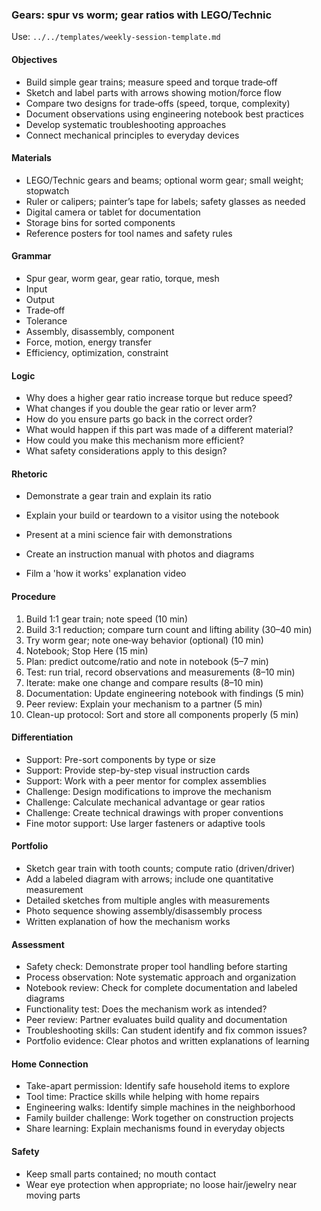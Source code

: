 ### Gears: spur vs worm; gear ratios with LEGO/Technic

Use: `../../templates/weekly-session-template.md`

#### Objectives
- Build simple gear trains; measure speed and torque trade‑off
- Sketch and label parts with arrows showing motion/force flow
- Compare two designs for trade‑offs (speed, torque, complexity)
- Document observations using engineering notebook best practices
- Develop systematic troubleshooting approaches
- Connect mechanical principles to everyday devices
#### Materials
- LEGO/Technic gears and beams; optional worm gear; small weight; stopwatch
- Ruler or calipers; painter’s tape for labels; safety glasses as needed
- Digital camera or tablet for documentation
- Storage bins for sorted components
- Reference posters for tool names and safety rules
#### Grammar
- Spur gear, worm gear, gear ratio, torque, mesh
- Input
- Output
- Trade‑off
- Tolerance
- Assembly, disassembly, component
- Force, motion, energy transfer
- Efficiency, optimization, constraint
#### Logic
- Why does a higher gear ratio increase torque but reduce speed?
- What changes if you double the gear ratio or lever arm?
- How do you ensure parts go back in the correct order?
- What would happen if this part was made of a different material?
- How could you make this mechanism more efficient?
- What safety considerations apply to this design?
#### Rhetoric
- Demonstrate a gear train and explain its ratio
- Explain your build or teardown to a visitor using the notebook

- Present at a mini science fair with demonstrations
- Create an instruction manual with photos and diagrams
- Film a 'how it works' explanation video
#### Procedure
1) Build 1:1 gear train; note speed (10 min)
2) Build 3:1 reduction; compare turn count and lifting ability (30–40 min)
3) Try worm gear; note one‑way behavior (optional) (10 min)
4) Notebook; Stop Here (15 min)
5) Plan: predict outcome/ratio and note in notebook (5–7 min)
6) Test: run trial, record observations and measurements (8–10 min)
7) Iterate: make one change and compare results (8–10 min)
8) Documentation: Update engineering notebook with findings (5 min)
9) Peer review: Explain your mechanism to a partner (5 min)
10) Clean-up protocol: Sort and store all components properly (5 min)

#### Differentiation
- Support: Pre-sort components by type or size
- Support: Provide step-by-step visual instruction cards
- Support: Work with a peer mentor for complex assemblies
- Challenge: Design modifications to improve the mechanism
- Challenge: Calculate mechanical advantage or gear ratios
- Challenge: Create technical drawings with proper conventions
- Fine motor support: Use larger fasteners or adaptive tools
#### Portfolio
- Sketch gear train with tooth counts; compute ratio (driven/driver)
- Add a labeled diagram with arrows; include one quantitative measurement
- Detailed sketches from multiple angles with measurements
- Photo sequence showing assembly/disassembly process
- Written explanation of how the mechanism works

#### Assessment
- Safety check: Demonstrate proper tool handling before starting
- Process observation: Note systematic approach and organization
- Notebook review: Check for complete documentation and labeled diagrams
- Functionality test: Does the mechanism work as intended?
- Peer review: Partner evaluates build quality and documentation
- Troubleshooting skills: Can student identify and fix common issues?
- Portfolio evidence: Clear photos and written explanations of learning

#### Home Connection
- Take-apart permission: Identify safe household items to explore
- Tool time: Practice skills while helping with home repairs
- Engineering walks: Identify simple machines in the neighborhood
- Family builder challenge: Work together on construction projects
- Share learning: Explain mechanisms found in everyday objects
#### Safety
- Keep small parts contained; no mouth contact
- Wear eye protection when appropriate; no loose hair/jewelry near moving parts

<!-- enriched: v1 -->


<!-- expanded: v3 -->